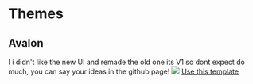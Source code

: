 # Themes
## Avalon
I i didn't like the new UI and remade the old one
its V1 so dont expect do much, you can say your ideas in the
github page! 
![](https://cdn.discordapp.com/attachments/651997885751230483/692046129541546124/Naamloos.png)
<a class="github-button" href="https://github.com/ntkme/github-buttons/generate" data-size="large" aria-label="Use this template ntkme/github-buttons on GitHub">Use this template</a>
